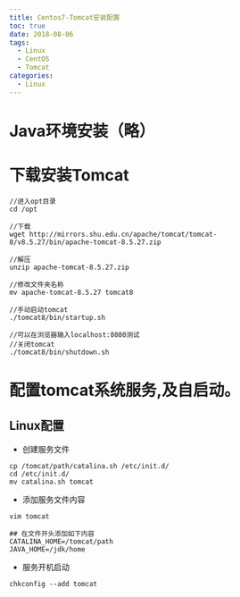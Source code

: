 ```yaml
---
title: Centos7-Tomcat安装配置
toc: true
date: 2018-08-06
tags:
  - Linux
  - CentOS
  - Tomcat
categories:
  - Linux
---
```




# Java环境安装（略）
# 下载安装Tomcat
``` shell
//进入opt目录
cd /opt

//下载
wget http://mirrors.shu.edu.cn/apache/tomcat/tomcat-8/v8.5.27/bin/apache-tomcat-8.5.27.zip

//解压
unzip apache-tomcat-8.5.27.zip

//修改文件夹名称
mv apache-tomcat-8.5.27 tomcat8

//手动启动tomcat
./tomcat8/bin/startup.sh

//可以在浏览器输入localhost:8080测试
//关闭tomcat
./tomcat8/bin/shutdown.sh
```

# 配置tomcat系统服务,及自启动。

## Linux配置

* 创建服务文件
``` shell
cp /tomcat/path/catalina.sh /etc/init.d/
cd /etc/init.d/
mv catalina.sh tomcat
```

* 添加服务文件内容

``` shell
vim tomcat 

## 在文件开头添加如下内容
CATALINA_HOME=/tomcat/path
JAVA_HOME=/jdk/home

```


* 服务开机启动

``` shell
chkconfig --add tomcat 
```

